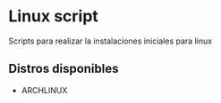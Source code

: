 # Linux script 

Scripts para realizar la instalaciones iniciales para linux

## Distros disponibles 

- ARCHLINUX